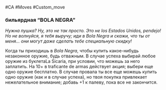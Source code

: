 #CA #Moves #Custom_move

### бильярдная “BOLA NEGRA”
*Нужна пушка? Ну, это не так просто. Это не los Estados Unidos, pendejo! Но не волнуйся, я тебя выручу; иди в Bola Negra и скажи, что ты от меня... они могут даже сделать тебе специальную скидку!*

Когда ты приходишь в *Bola Negra*, чтобы купить какое-нибудь незаконное оружие, будь отважным. В случае успеха выбирай любое оружие из буклетаLa Sicaria, при условии, что можешь за него заплатить. На 10+ в traficante de armas действует акция; выбери еще одно оружие бесплатно. В случае провала ты все еще можешь купить одно оружие (как и в случае успеха), но твоя покупка привлекает нежелательное внимание; добавь +1 к палеву, пока все не закончится.